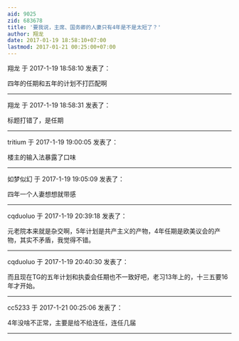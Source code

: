```yaml
---
aid: 9025
zid: 683678
title: '要我说，主席、国务卿的人妻只有4年是不是太短了？'
author: 翔龙
date: 2017-01-19 18:58:10+07:00
lastmod: 2017-01-21 00:25:00+07:00
---
```


翔龙 于 2017-1-19 18:58:10 发表了：

四年的任期和五年的计划不打匹配啊

---------

翔龙 于 2017-1-19 18:58:31 发表了：

标题打错了，是任期

---------

tritium 于 2017-1-19 19:00:05 发表了：

楼主的输入法暴露了口味

---------

如梦似幻 于 2017-1-19 19:05:09 发表了：

四年一个人妻想想就带感

---------

cqduoluo 于 2017-1-19 20:39:18 发表了：

元老院本来就是杂交啊，5年计划是共产主义的产物，4年任期是欧美议会的产物，其实不矛盾，我觉得不错。

---------

cqduoluo 于 2017-1-19 20:40:30 发表了：

而且现在TG的五年计划和执委会任期也不一致好吧，老习13年上的，十三五要16年才开始。

---------

cc5233 于 2017-1-21 00:25:06 发表了：

4年没啥不正常，主要是给不给连任，连任几届

---------

